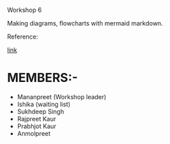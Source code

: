 Workshop 6

Making diagrams, flowcharts with mermaid markdown.

Reference:

[link](https://github.com/mermaid-js/mermaid)

# MEMBERS:- 
- Mananpreet (Workshop leader)
- Ishika (waiting list)
- Sukhdeep Singh
- Rajpreet Kaur
- Prabhjot Kaur
- Anmolpreet
